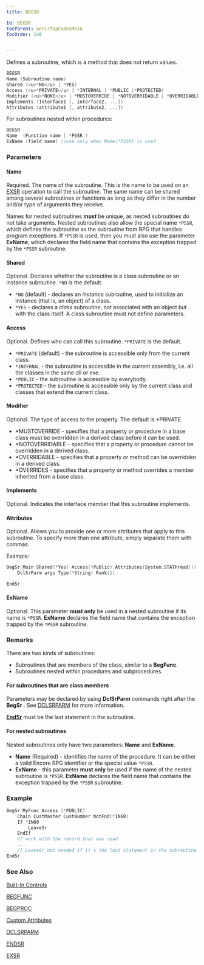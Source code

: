 ```yaml
---
title: BEGSR

Id: BEGSR
TocParent: aerLrfOpCodesMain
TocOrder: 140


---
```


Defines a subroutine, which is a method that does not return values.

```c
BEGSR 
Name (Subroutine name)
Shared (<u>*NO</u> | *YES) 
Access (<u>*PRIVATE</u> | *INTERNAL | *PUBLIC |*PROTECTED) 
Modifier (<u>*NONE</u> | *MUSTOVERRIDE | *NOTOVERRIDABLE | *OVERRIDABLE | *OVERRIDES) 
Implements (Interface1 [, interface2, ...]) 
Attributes (attribute1 [, attribute2, ...])
```

For subroutines nested within procedures:

```c
BEGSR 
Name  (Function name | *PSSR )
ExName (field name) //use only when Name(*PSSR) is used
```

### Parameters

#### Name

Required. The name of the subroutine. This is the name to be used on an [EXSR](EXSR.html) operation to call the subroutine. The same name can be shared among several subroutines or functions as long as they differ in the number and/or type of arguments they receive.

Names for nested subroutines ***must*** be unique, as nested subroutines do not take arguments. Nested subroutines also allow the special name `*PSSR`, which defines the subroutine as the subroutine from RPG that handles program exceptions. If `*PSSR` is used, then you must also use the parameter **ExName**, which declares the field name that contains the exception trapped by the `*PSSR` subroutine.

#### Shared

Optional. Declares whether the subroutine is a class subroutine or an instance subroutine. `*NO` is the default.

- `*NO` (default) - declares an *instance* subroutine, used to initialize an instance (that is, an object) of a class.
- `*YES` - declares a *class* subroutine, not associated with an object but with the class itself. A class subroutine must not define parameters.

#### Access

Optional. Defines who can call this subroutine. `*PRIVATE` is the default.

- `*PRIVATE` (default) - the subroutine is accessible only from the current class.
- `*INTERNAL` - the subroutine is accessible in the current assembly, i.e. all the classes in the same dll or exe.
- `*PUBLIC` - the subroutine is accessible by everybody.
- `*PROTECTED` - the subroutine is accessible only by the current class and classes that extend the current class.

#### Modifier

Optional. The type of access to the property. The default is *PRIVATE.

- *MUSTOVERRIDE - specifies that a property or procedure in a base class must be overridden in a derived class before it can be used.
- *NOTOVERRIDABLE - specifies that a property or procedure cannot be overridden in a derived class.
- *OVERRIDABLE - specifies that a property or method can be overridden in a derived class.
- *OVERRIDES - specifies that a property or method overrides a member inherited from a base class.

#### Implements

Optional. Indicates the interface member that this subroutine implements.

#### Attributes

Optional. Allows you to provide one or more attributes that apply to this subroutine. To specify more than one attribute, simply separate them with commas.

Example:

```c
BegSr Main Shared(*Yes) Access(*Public) Attributes(System.STAThread())
    DclSrParm args Type(*String) Rank(1)

EndSr
```

#### ExName

Optional. This parameter **must only** be used in a nested subroutine if its name is `*PSSR`. **ExName** declares the field name that contains the exception trapped by the `*PSSR` subroutine.

### Remarks

There are two kinds of subroutines:

- Subroutines that are members of the class, similar to a  **BegFunc**.
- Subroutines nested within procedures and subprocedures.

#### For subroutines that are class members

Parameters may be declared by using **DclSrParm** commands right after the **BegSr** . See [DCLSRPARM](DCLSRPARM.html) for more information.

[**EndSr**](ENDSR.html) must be the last statement in the subroutine.

#### For nested subroutines

Nested subroutines only have two parameters: **Name** and **ExName**.

- **Name** (Required) - identifies the name of the procedure. It can be either a valid Encore RPG identifier or the special value `*PSSR`.
- **ExName** - this parameter **must only** be used if the name of the nested subroutine is `*PSSR`. **ExName** declares the field name that contains the exception trapped by the `*PSSR` subroutine.

### Example

```c
BegSr MyFunc Access (*PUBLIC)
    Chain CustMaster CustNumber NotFnd(*IN60)
    If *IN60
        LeaveSr
    EndIf
    // work with the record that was read
    ...
    // LeaveSr not needed if it's the last statement in the subroutine
EndSr
```

### See Also

[Built-In Controls](Control_Properties.html)

[BEGFUNC](BEGFUNC.html)

[BEGPROC](BEGPROC.html)

[Custom Attributes](ecrConCustomAttributes.html)

[DCLSRPARM](DCLSRPARM.html)

[ENDSR](ENDSR.html)

[EXSR](EXSR.html)
